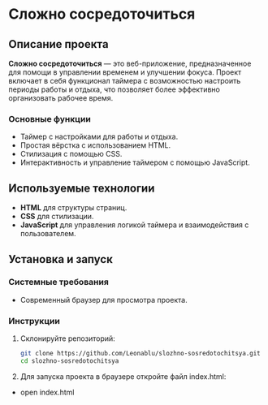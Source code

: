 # Сложно сосредоточиться

## Описание проекта
**Сложно сосредоточиться** — это веб-приложение, предназначенное для помощи в управлении временем и улучшении фокуса. Проект включает в себя функционал таймера с возможностью настроить периоды работы и отдыха, что позволяет более эффективно организовать рабочее время.

### Основные функции
- Таймер с настройками для работы и отдыха.
- Простая вёрстка с использованием HTML.
- Стилизация с помощью CSS.
- Интерактивность и управление таймером с помощью JavaScript.

## Используемые технологии
- **HTML** для структуры страниц.
- **CSS** для стилизации.
- **JavaScript** для управления логикой таймера и взаимодействия с пользователем.

## Установка и запуск

### Системные требования
- Современный браузер для просмотра проекта.

### Инструкции
1. Склонируйте репозиторий:
   ```bash
   git clone https://github.com/Leonablu/slozhno-sosredotochitsya.git
   cd slozhno-sosredotochitsya
2. Для запуска проекта в браузере откройте файл index.html:
- open index.html
